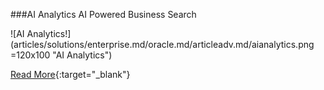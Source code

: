 ###AI Analytics
AI Powered Business Search

![AI Analytics!] (articles/solutions/enterprise.md/oracle.md/articleadv.md/aianalytics.png =120x100 "AI Analytics")

[Read More]({{#makeLink}}./landing.html?product_path=./products/aianalytics.md&menu_path=.menus/en{{/makeLink}}){:target="_blank"}